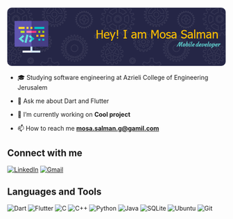 ![Header](./header.png)
- 🎓 Studying software engineering at Azrieli College of Engineering Jerusalem

- 💬 Ask me about Dart and Flutter

- 🔭 I’m currently working on **Cool project**

- 📫 How to reach me **mosa.salman.g@gamil.com**

## Connect with me
[![LinkedIn](https://img.shields.io/badge/linkedin-%230077B5.svg?style=for-the-badge&logo=linkedin&logoColor=white)](https://linkedin.com/in/mosa-salman)
[![Gmail](https://img.shields.io/badge/Gmail-D14836?style=for-the-badge&logo=gmail&logoColor=white)](mailto:mosa.salman.g@gmail.com)

## Languages and Tools
![Dart](https://img.shields.io/badge/dart-%230175C2.svg?style=for-the-badge&logo=dart&logoColor=white)
![Flutter](https://img.shields.io/badge/Flutter-%2302569B.svg?style=for-the-badge&logo=Flutter&logoColor=white)
![C](https://img.shields.io/badge/c-%2300599C.svg?style=for-the-badge&logo=c&logoColor=white)
![C++](https://img.shields.io/badge/c++-%2300599C.svg?style=for-the-badge&logo=c%2B%2B&logoColor=white)
![Python](https://img.shields.io/badge/python-3670A0?style=for-the-badge&logo=python&logoColor=ffdd54)
![Java](https://img.shields.io/badge/java-%23ED8B00.svg?style=for-the-badge&logo=openjdk&logoColor=white)
![SQLite](https://img.shields.io/badge/sqlite-%2307405e.svg?style=for-the-badge&logo=sqlite&logoColor=white)
![Ubuntu](https://img.shields.io/badge/Ubuntu-E95420?style=for-the-badge&logo=ubuntu&logoColor=white)
![Git](https://img.shields.io/badge/git-%23F05033.svg?style=for-the-badge&logo=git&logoColor=white)